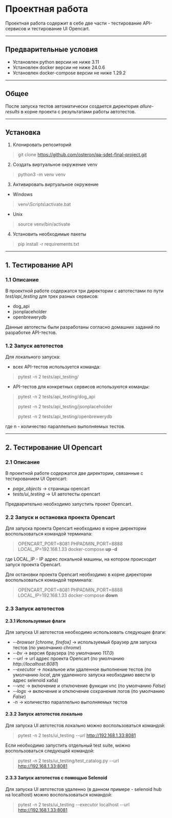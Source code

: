 # Проектная работа
Проектная работа содержит в себе две части - тестирование API-сервисов и тестирование UI Opencart.
<hr>

## Предварительные условия
- Установлен python версии не ниже 3.11
- Установлен docker версии не ниже 24.0.6
- Установлен docker-compose версии не ниже 1.29.2
<hr>

## Общее
После запуска тестов автоматически создается директория <i>allure-results</i> 
в корне проекта с результатами работы автотестов. 
<hr>

## Установка
1. Клонировать репозиторий
> git clone https://github.com/osteron/qa-sdet-final-project.git
2. Создать виртуальное окружение venv 
> python3 -m venv venv
3. Активировать виртуальное окружение
- Windows
> venv\Scripts\activate.bat
- Unix
> source venv/bin/activate
4. Установить необходимые пакеты
> pip install -r requirements.txt
<hr>

## 1. Тестирование API
### 1.1 Описание

В проектной работе содержатся три директории с автотестами по пути <i>test/api_testing</i> для трех разных сервисов:
- dog_api
- jsonplaceholder
- openbrewerydb

Данные автотесты были разработаны согласно домашних заданий по разработке API-тестов.


### 1.2 Запуск автотестов

Для локального запуска:
- всех API-тестов используется команда:
> pytest -n 2 tests/api_testing/

- API-тестов для конкретных сервисов используются команды:
> pytest -n 2 tests/api_testing/dog_api
> 
> pytest -n 2 tests/api_testing/jsonplaceholder
> 
> pytest -n 2 tests/api_testing/openbrewerydb

где n - количество параллельно выполняемых тестов.

<hr>

## 2. Тестирование UI Opencart
### 2.1 Описание
В проектной работе содержатся две директории, связанные с тестированием UI Opencart:
- _page_objects_ -> страницы opencart
- _tests/ui_testing_ -> UI автотесты opencart

Предварительно необходимо запустить проект Opencart.

### 2.2 Запуск и остановка проекта Opencart
Для запуска проекта Opencart необходимо в корне директории воспользоваться командой терминала:
> OPENCART_PORT=8081 PHPADMIN_PORT=8888 LOCAL_IP=192.168.1.33 docker-compose **up -d**

где LOCAL_IP - IP адрес локальной машины, на котором происходит запуск проекта Opencart.

Для остановки проекта Opencart необходимо в корне директории воспользоваться командой терминала:
> OPENCART_PORT=8081 PHPADMIN_PORT=8888 LOCAL_IP=192.168.1.33 docker-compose **down**

### 2.3 Запуск автотестов
#### 2.3.1 Используемые флаги
Для запуска UI автотестов необходимо использовать следующие флаги:
- _--browser [chrome, firefox]_ -> используемый браузер для запуска тестов (по умолчанию _chrome_)
- _--bv_ -> версия браузера (по умолчанию _117.0_)
- _--url_ -> url адрес проекта Opencart (по умолчанию _http://localhost:8081_)
- _--executor_ -> локальное или удаленное выполнение тестов (по умолчанию _local_, для удаленного запуска 
необходимо ввести ip адрес selenoid хаба)
- _--vnc_ -> включение и отключение функции vnc (по умолчанию _False_)
- _--logs_ -> включение и отключение сохранения логов (по умолчанию _False_)
- _-n_ -> количество параллельно выполняемых тестов
#### 2.3.2 Запуск автотестов локально
Для запуска UI автотестов локально можно воспользоваться командой:
> pytest -n 2 tests/ui_testing --url http://192.168.1.33:8081
> 
Если необходимо запустить отдельный test suite, можно воспользоваться следующей командой:
> pytest -n 2 tests/ui_testing/test_catalog.py --url http://192.168.1.33:8081

#### 2.3.3 Запуск автотестов с помощью Selenoid
Для запуска UI автотестов удаленно (в данном примере - selenoid hub на localhost) можно воспользоваться командой:
> pytest -n 2 tests/ui_testing --executor localhost --url http://192.168.1.33:8081